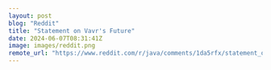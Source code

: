 ```yaml
---
layout: post
blog: "Reddit"
title: "Statement on Vavr's Future"
date: 2024-06-07T08:31:41Z
image: images/reddit.png
remote_url: "https://www.reddit.com/r/java/comments/1da5rfx/statement_on_vavrs_future/"
---
```

